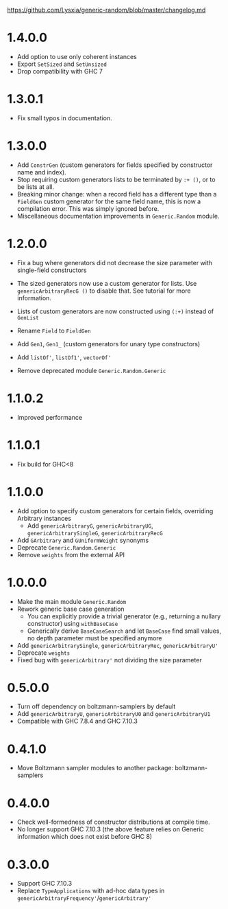 https://github.com/Lysxia/generic-random/blob/master/changelog.md

# 1.4.0.0

- Add option to use only coherent instances
- Export `SetSized` and `SetUnsized`
- Drop compatibility with GHC 7

# 1.3.0.1

- Fix small typos in documentation.

# 1.3.0.0

- Add `ConstrGen` (custom generators for fields specified by constructor name
  and index).
- Stop requiring custom generators lists to be terminated by `:+ ()`, or to be
  lists at all.
- Breaking minor change: when a record field has a different type than
  a `FieldGen` custom generator for the same field name, this is now a
  compilation error. This was simply ignored before.
- Miscellaneous documentation improvements in `Generic.Random` module.

# 1.2.0.0

- Fix a bug where generators did not decrease the size parameter with
  single-field constructors

- The sized generators now use a custom generator for lists.
  Use `genericArbitraryRecG ()` to disable that.
  See tutorial for more information.

- Lists of custom generators are now constructed using `(:+)` instead of
  `GenList`
- Rename `Field` to `FieldGen`
- Add `Gen1`, `Gen1_` (custom generators for unary type constructors)
- Add `listOf'`, `listOf1'`, `vectorOf'`
- Remove deprecated module `Generic.Random.Generic`

# 1.1.0.2

- Improved performance

# 1.1.0.1

- Fix build for GHC<8

# 1.1.0.0

- Add option to specify custom generators for certain fields,
  overriding Arbitrary instances
  + Add `genericArbitraryG`, `genericArbitraryUG`, `genericArbitrarySingleG`,
    `genericArbitraryRecG`
- Add `GArbitrary` and `GUniformWeight` synonyms
- Deprecate `Generic.Random.Generic`
- Remove `weights` from the external API

# 1.0.0.0

- Make the main module `Generic.Random`
- Rework generic base case generation
  + You can explicitly provide a trivial generator (e.g., returning a
    nullary constructor) using `withBaseCase`
  + Generically derive `BaseCaseSearch` and let `BaseCase` find small
    values, no depth parameter must be specified anymore
- Add `genericArbitrarySingle`, `genericArbitraryRec`, `genericArbitraryU'`
- Deprecate `weights`
- Fixed bug with `genericArbitrary'` not dividing the size parameter

# 0.5.0.0

- Turn off dependency on boltzmann-samplers by default
- Add `genericArbitraryU`, `genericArbitraryU0` and `genericArbitraryU1`
- Compatible with GHC 7.8.4 and GHC 7.10.3

# 0.4.1.0

- Move Boltzmann sampler modules to another package: boltzmann-samplers

# 0.4.0.0

- Check well-formedness of constructor distributions at compile time.
- No longer support GHC 7.10.3 (the above feature relies on Generic
  information which does not exist before GHC 8)

# 0.3.0.0

- Support GHC 7.10.3
- Replace `TypeApplications` with ad-hoc data types in
  `genericArbitraryFrequency'`/`genericArbitrary'`
